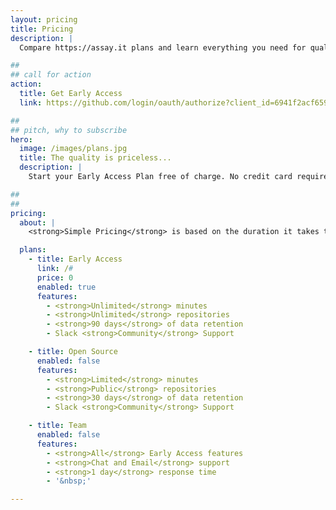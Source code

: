 ```yaml
---
layout: pricing
title: Pricing
description: |
  Compare https://assay.it plans and learn everything you need for quality assessment of your product.

##
## call for action
action:
  title: Get Early Access
  link: https://github.com/login/oauth/authorize?client_id=6941f2acf659df65f37e&response_type=code&scope=read:user%20repo%20read:org&redirect_uri=https://api.assay.it/auth/hook/github

##
## pitch, why to subscribe
hero:
  image: /images/plans.jpg
  title: The quality is priceless...
  description: |
    Start your Early Access Plan free of charge. No credit card required.

##
##
pricing:
  about: |
    <strong>Simple Pricing</strong> is based on the duration it takes to run quality assessment job.

  plans:
    - title: Early Access
      link: /#
      price: 0
      enabled: true
      features:
        - <strong>Unlimited</strong> minutes
        - <strong>Unlimited</strong> repositories
        - <strong>90 days</strong> of data retention
        - Slack <strong>Community</strong> Support

    - title: Open Source
      enabled: false
      features:
        - <strong>Limited</strong> minutes
        - <strong>Public</strong> repositories
        - <strong>30 days</strong> of data retention
        - Slack <strong>Community</strong> Support

    - title: Team
      enabled: false
      features:
        - <strong>All</strong> Early Access features
        - <strong>Chat and Email</strong> support
        - <strong>1 day</strong> response time
        - '&nbsp;'

---
```

